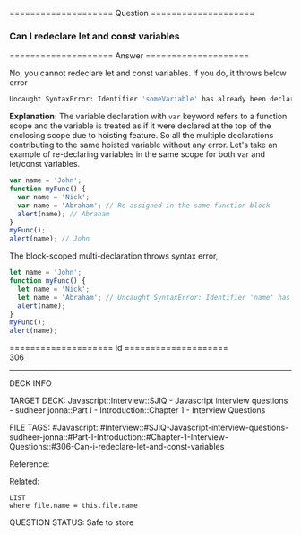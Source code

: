 ==================== Question ====================  

### Can I redeclare let and const variables  

==================== Answer ====================  

No, you cannot redeclare let and const variables. If you do, it throws below
error

```bash
Uncaught SyntaxError: Identifier 'someVariable' has already been declared
```

**Explanation:** The variable declaration with `var` keyword refers to a
function scope and the variable is treated as if it were declared at the top of
the enclosing scope due to hoisting feature. So all the multiple declarations
contributing to the same hoisted variable without any error. Let's take an
example of re-declaring variables in the same scope for both var and let/const
variables.

```javascript
var name = 'John';
function myFunc() {
  var name = 'Nick';
  var name = 'Abraham'; // Re-assigned in the same function block
  alert(name); // Abraham
}
myFunc();
alert(name); // John
```

The block-scoped multi-declaration throws syntax error,

```javascript
let name = 'John';
function myFunc() {
  let name = 'Nick';
  let name = 'Abraham'; // Uncaught SyntaxError: Identifier 'name' has already been declared
  alert(name);
}
myFunc();
alert(name);
```

==================== Id ====================  
306

---

DECK INFO

TARGET DECK: Javascript::Interview::SJIQ - Javascript interview questions - sudheer jonna::Part I - Introduction::Chapter 1 - Interview Questions

FILE TAGS: #Javascript::#Interview::#SJIQ-Javascript-interview-questions-sudheer-jonna::#Part-I-Introduction::#Chapter-1-Interview-Questions::#306-Can-i-redeclare-let-and-const-variables

Reference:

Related:

```dataview
LIST
where file.name = this.file.name
```

QUESTION STATUS: Safe to store
